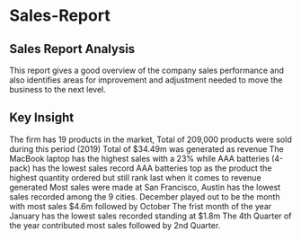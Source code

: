 # Sales-Report
## Sales Report Analysis
This report gives a good overview of the company sales performance and also identifies areas for improvement and adjustment needed to move the business to the next level.

## Key Insight 
The firm has 19 products in the market, Total of 209,000 products were sold during this period (2019)
Total of $34.49m was generated as revenue 
The MacBook laptop has the highest sales with a 23% while AAA batteries (4-pack) has the lowest sales record 
AAA batteries top as the product the highest quantity ordered but still rank last when it comes to revenue generated
Most sales were made at San Francisco,  Austin has the lowest sales recorded among the 9 cities. 
December played out to be the month with most sales $4.6m followed by October 
The frist month of the year January has the lowest sales recorded standing at $1.8m
The 4th Quarter of the year contributed most sales followed by 2nd Quarter.

